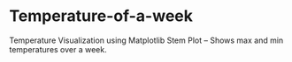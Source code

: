 # Temperature-of-a-week
Temperature Visualization using Matplotlib Stem Plot – Shows max and min temperatures over a week.
